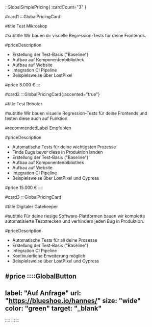 ::GlobalSimplePricing{ :cardCount="3" }

#card1
:::GlobalPricingCard

#title
Test Mikroskop

#subtitle
Wir bauen dir visuelle Regression-Tests für deine Frontends.

#priceDescription
- Erstellung der Test-Basis ("Baseline")
- Aufbau auf Komponentenbibliothek
- Aufbau auf Website
- Integration CI Pipeline
- Beispielsweise über LostPixel

#price
8.000 €
:::

#card2
:::GlobalPricingCard{:accented="true"}

#title
Test Roboter

#subtitle
Wir bauen visuelle Regression-Tests für deine Frontends und testen diese auch auf Funktion.

#recommendedLabel
Empfohlen

#priceDescription
- Automatische Tests für deine wichtigsten Prozesse
- Finde Bugs bevor diese in Produktion landen
- Erstellung der Test-Basis ("Baseline")
- Aufbau auf Komponentenbibliothek
- Aufbau auf Website
- Integration CI Pipeline
- Beispielsweise über LostPixel und Cypress

#price
15.000 €
:::

#card3
:::GlobalPricingCard

#title
Digitaler Gatekeeper 

#subtitle
Für deine riesige Software-Plattformen bauen wir komplette automatisierte 
Teststrecken und verhindern jeden Bug in Produktion.


#priceDescription
- Automatische Tests für all deine Prozesse
- Erstellung der Test-Basis ("Baseline")
- Integration CI Pipeline
- Kontinuierliche Erweiterung möglich
- Beispielsweise über LostPixel und Cypress

#price
::::GlobalButton
---
label: "Auf Anfrage" 
url: "https://blueshoe.io/hannes/" 
size: "wide" 
color: "green"
target: "_blank"
---
::::
:::
::